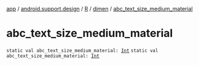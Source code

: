 [app](../../../index.md) / [android.support.design](../../index.md) / [R](../index.md) / [dimen](index.md) / [abc_text_size_medium_material](./abc_text_size_medium_material.md)

# abc_text_size_medium_material

`static val abc_text_size_medium_material: `[`Int`](https://kotlinlang.org/api/latest/jvm/stdlib/kotlin/-int/index.html)
`static val abc_text_size_medium_material: `[`Int`](https://kotlinlang.org/api/latest/jvm/stdlib/kotlin/-int/index.html)